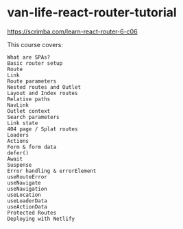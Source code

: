 # van-life-react-router-tutorial
https://scrimba.com/learn-react-router-6-c06

This course covers:

    What are SPAs?
    Basic router setup
    Route
    Link
    Route parameters
    Nested routes and Outlet
    Layout and Index routes
    Relative paths
    NavLink
    Outlet context
    Search parameters
    Link state
    404 page / Splat routes
    Loaders
    Actions
    Form & form data
    defer()
    Await
    Suspense
    Error handling & errorElement
    useRouteError
    useNavigate
    useNavigation
    useLocation
    useLoaderData
    useActionData
    Protected Routes
    Deploying with Netlify
